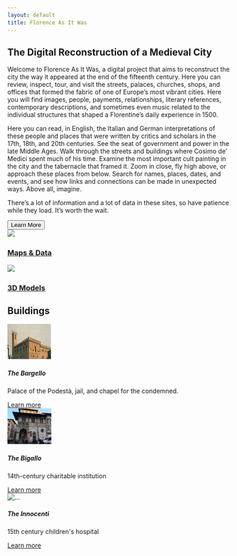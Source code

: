```yaml
---
layout: default
title: Florence As It Was
---
```


<div class="container">
<h2 class="display-6 lh-lg" id="home-text">The Digital Reconstruction of a Medieval City</h2>
  <div class="row">
    <div class="col">
      <p>Welcome to Florence As It Was, a digital project that aims to reconstruct the city the way it appeared at the end of the fifteenth century. Here you can review, inspect, tour, and visit the streets, palaces, churches, shops, and offices that formed the fabric of one of Europe’s most vibrant cities. Here you will find images, people, payments, relationships, literary references, contemporary descriptions, and sometimes even music related to the individual structures that shaped a Florentine’s daily experience in 1500.</p>
		<p>Here you can read, in English, the Italian and German interpretations of these people and places that were written by critics and scholars in the 17th, 18th, and 20th centuries. See the seat of government and power in the late Middle Ages. Walk through the streets and buildings where Cosimo de’ Medici spent much of his time. Examine the most important cult painting in the city and the tabernacle that framed it. Zoom in close, fly high above, or approach these places from below. Search for names, places, dates, and events, and see how links and connections can be made in unexpected ways. Above all, imagine.</p>
		<p>There’s a lot of information and a lot of data in these sites, so have patience while they load. It’s worth the wait. </p>
		<a href="about.html"><button type="button" class="btn btn-success">Learn More</button></a>
	</div>
    <div class="col text-center">
      <a href="{{site.absolute_url}}/maps.html"><img class="rounded" src="assets/images/flawhome1.png"></a>
      <a href="{{site.absolute_url}}/maps.html"><h3 class="lh-lg">Maps & Data</h3>
  </a>
        <a href="{{site.absolute_url}}/3d_models.md"><img class="rounded" src="assets/images/flawhome2.png"></a>
      <a href="{{site.absolute_url}}/3d_models.md"><h3>3D Models</h3></a>
    </div>
  </div>


<h2>Buildings</h2>
<div class="row">
  <div class="col">
<div class="card">
  <img src="assets/images/thumbnail/bargello-thumbnail.png" class="card-img-top" alt="...">
  <div class="card-body">
    <h5 class="card-title">The Bargello</h5>
    <p class="card-text">Palace of the Podestà, jail, and chapel for the condemned.</p>
    <a href="{{ 'architecture/bargello.html' | absolute_url }}" class="btn btn-primary">Learn more</a>
  </div>
</div>
</div>

<div class="col">
	<div class="card">
	  <img src="assets/images/thumbnail/bigallo_thumbnail.jpg" class="card-img-top" alt="...">
		  <div class="card-body">
		    <h5 class="card-title">The Bigallo</h5>
		    <p class="card-text">14th-century charitable institution</p>
<a href="{{ 'architecture/bigallo.html' | absolute_url }}" class="btn btn-primary">Learn more</a>
		  </div>
	</div>
</div>

<div class="col">
	<div class="card">
	  <img src="https://florenceasitwas.wlu.edu/assets/images/innocenti-thumbnail.png" class="card-img-top" alt="...">
		  <div class="card-body">
		    <h5 class="card-title">The Innocenti</h5>
		    <p class="card-text">15th century children's hospital</p>
<a href="{{ 'architecture/innocenti.html' | absolute_url }}" class="btn btn-primary">Learn more</a>
		  </div>
	</div>
</div>

</div>
</div>